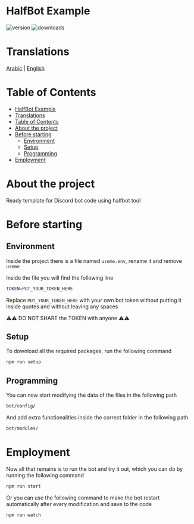 # HalfBot Example

![version](https://img.shields.io/npm/v/@disqada/halfbot.svg?maxAge=3600)
![downloads](https://img.shields.io/npm/dt/@disqada/halfbot.svg?maxAge=3600)

# Translations

[Arabic](README.ar.md) | [English](README.md)

# Table of Contents

- [HalfBot Example](#halfbot-example)
- [Translations](#translations)
- [Table of Contents](#table-of-contents)
- [About the project](#about-the-project)
- [Before starting](#before-starting)
  - [Environment](#environment)
  - [Setup](#setup)
  - [Programming](#programming)
- [Employment](#employment)

# About the project

Ready template for Discord bot code using halfbot tool

# Before starting

## Environment

Inside the project there is a file named `useme.env`, rename it and remove `useme`

Inside the file you will find the following line

```bash
TOKEN=PUT_YOUR_TOKEN_HERE
```

Replace `PUT_YOUR_TOKEN_HERE` with your own bot token without putting it inside quotes and without leaving any spaces

⚠️⚠️ DO NOT SHARE the TOKEN with anyone ⚠️⚠️

## Setup

To download all the required packages, run the following command

```bash
npm run setup
```

## Programming

You can now start modifying the data of the files in the following path

```bash
bot/config/
```

And add extra functionalities inside the correct folder in the following path

```bash
bot/modules/
```

# Employment

Now all that remains is to run the bot and try it out, which you can do by running the following command

```bash
npm run start
```

Or you can use the following command to make the bot restart automatically after every modification and save to the code

```bash
npm run watch
```
